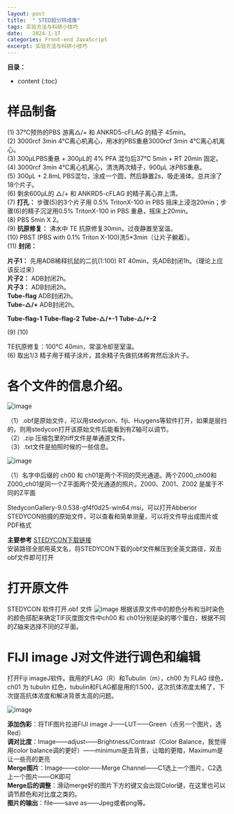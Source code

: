 ```yaml
---
layout: post
title:  " STED超分辨成像"
tags: 实验方法与科研小技巧
date:   2024-1-17
categories: Front-end JavaScript
excerpt: 实验方法与科研小技巧
---
```



**目录：**

* content
{:toc}

# 样品制备

(1) 37℃预热的PBS 游离△/+ 和 ANKRD5-cFLAG 的精子 45min。 <br>
(2) 3000rcf 3min 4℃离心机离心，用冰的PBS重悬3000rcf 3min 4℃离心机离心。 <br>
(3) 300μLPBS重悬 + 300μL的 4% PFA 混匀后37℃ 5min + RT 20min 固定。<br>
(4) 3000rcf 3min 4℃离心机离心，清洗两次精子，900μL 冰PBS重悬。<br>
(5) 300μL + 2.8mL PBS混匀，涂成一个圆，然后静置2s，吸走液体。总共涂了18个片子。<br>
(6) 剩余600μL的 △/+ 和 ANKRD5-cFLAG 的精子离心弃上清。<br>
(7) **打孔：** 步骤(5)的3个片子用 0.5% TritonX-100 in PBS 摇床上浸泡20min；步骤(6)的精子沉淀用0.5% TritonX-100 in PBS 重悬，摇床上20min。<br>
(8) PBS 5min X 2。<br>
(9) **抗原修复：** 沸水中 TE 抗原修复30min，过夜静置至室温。<br>
(10) PBST (PBS with 0.1% Triton X-100)洗5*3min（让片子躺着）。<br>
(11) **封闭：**

**片子1：** 先用ADB稀释抗鼠的二抗(1:100) RT 40min，先ADB封闭1h。（理论上应该反过来）<br>
**片子2：** ADB封闭2h。<br>
**片子3：** ADB封闭2h。<br>
**Tube-flag** ADB封闭2h。<br>
**Tube-△/+** ADB封闭2h。<br>

**Tube-flag-1**
**Tube-flag-2**
**Tube-△/+-1**
**Tube-△/+-2**


(9)
(10)





TE抗原修复：100℃ 40min，常温冷却至室温。<br>
(6) 取出1/3 精子用于精子涂片，其余精子先做抗体孵育然后涂片子。 <br>

# 各个文件的信息介绍。

![image](https://github.com/yushuntai/yushuntai.github.io/assets/61654690/03d092c5-a5be-4ed8-9586-246202b3c328)


（1）.obf是原始文件，可以用stedycon、fiji、Huygens等软件打开，如果是层扫的，则用stedycon打开该原始文件后能看到有Z轴可以调节。<br>（2）.zip 压缩包里的tiff文件是单通道文件。<br>（3）.txt文件是拍照时候的一些信息。<br>

![image](https://github.com/yushuntai/yushuntai.github.io/assets/61654690/00cdcdbb-c027-4c8f-8eea-1519dd9b3d12)

（1）名字中后缀的 ch00 和 ch01是两个不同的荧光通道。两个Z000_ch00和Z000_ch01是同一个Z平面两个荧光通道的照片。Z000、Z001、Z002 是属于不同的Z平面<br>


StedyconGallery-9.0.538-gf4f0d25-win64.msi，可以打开Abberior STEDYCON拍摄的原始文件，可以查看和简单测量，可以将文件导出成图片或PDF格式

**主要参考** [STEDYCON下载链接](https://cloud.tsinghua.edu.cn/f/e82232f882fc47c39eb7/)   
安装路径全部用英文名，将STEDYCON下载的obf文件解压到全英文路径，双击obf文件即可打开

# 打开原文件

STEDYCON 软件打开.obf 文件
![image](https://github.com/yushuntai/yushuntai.github.io/assets/61654690/0cf0fd68-fe7e-41a4-a1b6-01c39c3a583e)
根据该原文件中的颜色分布和当时染色的颜色搭配来确定TIF灰度图文件中ch00 和 ch01分别是染的哪个蛋白，根据不同的Z轴来选择不同的Z平面。

# FIJI image J对文件进行调色和编辑

打开Fiji imageJ软件。我用的FLAG（R）和Tubulin（m），ch00 为 FLAG 绿色，ch01 为 tubulin 红色，tubulin和FLAG都是用的1:500，这次抗体浓度太稀了，下次提高抗体浓度和解决背景太高的问题。

![image](https://github.com/yushuntai/yushuntai.github.io/assets/61654690/a795b8f7-c3a9-4dab-8d5b-fa7533ea721b)


**添加伪彩**：将TIF图片拉进FIJI image J——LUT——Green（点另一个图片，选Red）<br>
**调对比度**：Image——adjust——Brightness/Contrast（Color Balance，我觉得用color balance调的更好）——minimum是去背景，让暗的更暗，Maximum是让一些亮的更亮<br>
**Merge图片**：Image——color——Merge Channel——C1选上一个图片，C2选上一个图片——OK即可<br>
**Merge后的调整**：滑动merge好的图片下方的键又会出现Color键，在这里也可以调节颜色和对比度之类的。<br>
**图片的输出**：file——save as——Jpeg或者png等。<br>






